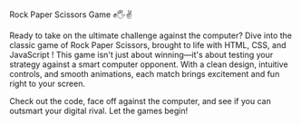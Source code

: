 Rock Paper Scissors Game ✊🖐✌
<p>Ready to take on the ultimate challenge against the computer? Dive into the classic game of Rock Paper Scissors, brought to life with HTML, CSS, and JavaScript ! This game isn't just about winning—it's about testing your strategy against a smart computer opponent. With a clean design, intuitive controls, and smooth animations, each match brings excitement and fun right to your screen.
</p>


Check out the code, face off against the computer, and see if you can outsmart your digital rival. Let the games begin!
